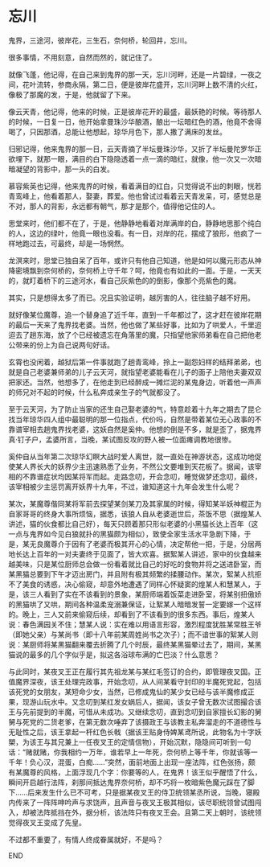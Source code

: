 # 忘川

鬼界，三途河，彼岸花，三生石，奈何桥，轮回井，忘川。

很多事情，不用刻意，自然而然的，就记住了。

就像飞蓬，他记得，在自己来到鬼界的那一天，忘川河畔，还是一片碧绿，一夜之间，花叶流转，参商永隔，第二日，便是彼岸花盛开，忘川河畔上数不清的火红，像极了那魔的发，于是，他就留了下来。

像云天青，他记得，他来的时候，正是彼岸花开的最盛，最妖艳的时候。等待那人的时候，一日复一日，他开始拿曼珠沙华酿酒，酿出一坛暗红色的酒，他竟不舍得喝了，只因那酒，总能让他想起，琼华月色下，那人撒了满床的发丝。

归邪记得，他来鬼界的那一日，云天青摘了半坛曼珠沙华，又折了半坛曼陀罗华正欲埋下，就那一眼，满目的白下隐隐透着一点一滴的暗红，就像，他一次又一次暗暗凝望的背影中，那一头的白发。

慕容紫英也记得，他来鬼界的时候，看着满目的红白，只觉得说不出的刺眼，恍若青鸾峰上，他看着那人，娶妻，葬爱。他也曾试过看着云天青发呆，可，感觉总是不对，那人的背影，永远都有朝气，那才是那个，值得他记住的人。

思堂来时，他们都不在了，于是，他静静地看着对岸满岸的白，静静地思那个纯白的人，这边的绿叶，他竟一眼也没看。有一日，对岸的花，摆成了狼形，他疯了一样地跑过去，可最终，却是一场惘然。

龙溟来时，思堂已独自呆了百年，或许只有他自己知道，他是如何以魔元形态从神降密境飘到奈何桥的，奈何桥上守千年？呵，他竟也有如此的一面。于是，一天天的，就盯着桥下的三途河水，看自己灰紫色的的倒影，像那个亮紫色的魔。



其实，只是想得太多了而已。况且实验证明，越厉害的人，往往脑子越不好用。

就好像某位魔尊，追一个替身追了近千年，直到一千年都过了，这才赶在彼岸花期的最后一天来了鬼界找老婆。当然，他也做了某些好事，比如为了哄爱人，千里迢迢去了趟东海，放了个已经被遗忘在角落里的魔，只指望他家师弟看在自己把他老公带来的份上为自己说两句好话。

玄霄也没闲着，越狱后第一件事就跑了趟青鸾峰，拎上一副怨妇样的结拜弟弟，也就是自己老婆兼师弟的儿子云天河，就指望老婆能看在儿子的面子上陪他夫妻双双把家还。当然，他想多了，在他走到已经醉成一摊烂泥的某鬼身边，听着他一声声的师兄对不起的时候，什么私奔成亲生子的气就都没了。

至于云天河，为了防止当家的还生自己娶老婆的气，特意趁着十九年之期去了昆仑找当年琼华四人组中最聪明的那一位指点，代价吗，自然是带着某位无心政事的不靠谱宰相去趟鬼界找老婆，这妖自然是奚仲。他想的倒是不多，就是歪了，据鬼界真·钉子户，孟婆所言，当晚，某试图反攻的野人被一位面瘫调教地很惨。

奚仲自从当年第二次琼华幻瞑大战时爱人离世，就一直处在神游状态，这成功地促使某人界长大的妖界少主迅速熟悉了业务，不然公文要堆到天花板了。据闻，该宰相的不靠谱症状均因某将军而起。走路念叨，开会念叨，睡觉做梦还念叨，最终，该宰相被少主惩罚离开妖界十九年，不过，谁知道这十九年会发生什么呢？

某次，某魔尊偕同某将军前去探望某剑某刀及其家属的时候，得知某半妖神棍正为自家哥哥的终身大事所烦恼，据悉，该狼人自从老婆逝世后，茶饭不思（据煌某人讲述，猫的伙食都比自己好），每天只顾着那只形似老婆的小黑猫长达上百年（这一点与鬼界如今见白狼就扑的黑猫颇为相似），致使全家生活水平急剧下降，于是，某无良魔尊介于因有了老婆而极其开心的心情，决定帮他一把，于是，分居两地长达上百年的一对夫妻终于见面了，皆大欢喜。据絮某人讲述，家中的伙食越来越美味，只是某位厨师总会做一份看着就比自己的好吃的食物并将之送进卧室，而某黑猫总要到下午才迈出房门，并且附有极其频繁的揉腰动作。某次，絮某人抗拒不了美食的诱惑，决心偷窥，却意外地遭遇了同样心怀疑窦的煌某人和慧某人，于是，该三人看到了实在不该看到的景象，某厨师端着饭菜走进卧室，将某别扭傲娇的黑猫哄了又哄，期间各种温柔宠溺兼保证，让絮某人暗暗发誓一定要嫁一个这样的。晚上，三人又前来偷窥后续，却看到了不该看到的很多东西。事后，煌某人说：春色满园关不住；慧某人说：实在难以用语言形容，激烈程度犹胜某常胜王爷（即她父亲）与某尚书（即十八年前某周姓尚书之次子）；而不谙世事的絮某人则说：某厨师将某黑猫翻来覆去折腾了几个时辰，最终某黑猫晕过去了，期间，某黑猫说的最多的几个字似乎是，拟这各浴球布满的亡巴淡？什么意思？

与此同时，某夜叉王正在履行其先祖龙某与某红毛签订的合约，即管理夜叉国。正值魔界深夜，该王处理完政事，开始念叨，从人间某看守封印的半魔死党起，包括该死党的女朋友，某短命少女，当然，已修成鬼仙的某少女已经与该半魔修成正果，现游山玩水中。又念叨到某红发女娲后人，据闻，该女子曾无数次试图撮合该王与先前提到的半魔，可惜从未成功。又继续念叨，直到念叨到自家擅长幻影的舅舅与死党的二货老爹，在第无数次唾弃了该摄政王与该教主私奔溜走的不道德性与无耻性之后，该王拿起一杆红色长戟（据该王贴身侍婢某鸢所说，此物名为十字妖槊，为该王与其兄兼上一任夜叉王的定情信物），开始沉默，隐隐间可听到一句话：“赌就赌，你我相约一万年，谁若早上一年死，奈何桥上等千年，你就该等一千年！负心汉，混蛋，白痴……”突然，面前地面上出现一座法阵，红色张扬，颇有某魔尊的风格，上面浮现几个字：你要等的人，在鬼界！该王似乎醒悟了什么，瞬间开启越行法阵，刹那间抵达鬼界奈何桥，却不巧将一枚暗紫色魔元踩在了脚下……后来发生什么已不可考，只是据某夜叉王的侍卫统领某丞所说，当晚，寝殿内传来了一阵阵呻吟声与求饶声，且声音与夜叉王极其相似，该尽职统领曾试图闯入，却被法阵抵挡在外，据分析，该法阵只有夜叉王会。且第二天上朝时，该统领觉得夜叉王变成了先皇。

不过都不重要了，有情人终成眷属就好，不是吗？

END
